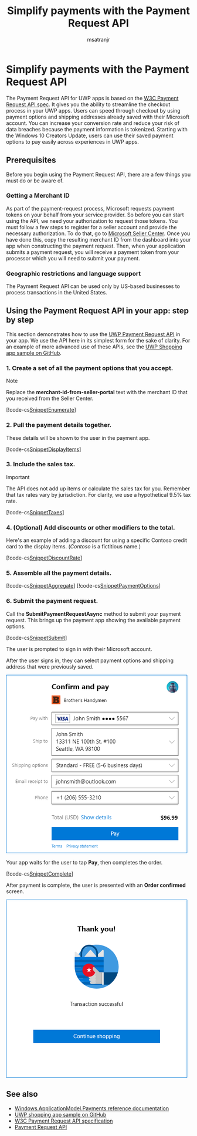 ﻿---
author: msatranjr
description: The Payment Request API provides an integrated solution for UWP apps to bypass the process of requiring a user to input payment information and select shipping methods.
title: Simplify payments with the Payment Request API
ms.author: misatran
ms.date: 09/26/2017
ms.topic: article
ms.prod: windows
ms.technology: uwp
keywords: windows 10, uwp, payment request
---

# Simplify payments with the Payment Request API
The Payment Request API  for UWP apps is based on the [W3C Payment Request API spec](https://w3c.github.io/browser-payment-api/). It gives you the ability to streamline the checkout process in your UWP apps. Users can speed through checkout by using payment options and shipping addresses already saved with their Microsoft account. You can increase your conversion rate and reduce your risk of data breaches because the payment information is tokenized. Starting with the Windows 10 Creators Update, users can use their saved payment options to pay easily across  experiences in UWP apps.

## Prerequisites
Before you begin using the Payment Request API, there are a few things you must do or be aware of.

### Getting a Merchant ID
As part of the payment-request process, Microsoft requests payment tokens on your behalf from your service provider. So before you can start using the API, we need your authorization to request those tokens.  You must follow a few steps to register for a seller account and provide the necessary authorization. To do that, go to [Microsoft Seller Center](https://seller.microsoft.com/en-us/dashboard/registration/seller/?accountprogram=uwp). Once you have done this, copy the resulting merchant ID from the dashboard into your app when constructing the payment request. Then, when your application submits a payment request, you will receive a payment token from your processor which you will need to submit your payment.

### Geographic restrictions and language support
The Payment Request API can be used only by US-based businesses to process transactions in the United States.

## Using the Payment Request API in your app: step by step
This section demonstrates how to use the [UWP Payment Request API](https://docs.microsoft.com/en-us/uwp/api/windows.applicationmodel.payments) in your app. We use the API here in its simplest form for the sake of clarity. For an example of more advanced use of these APIs, see the [UWP Shopping app sample on GitHub](https://github.com/Microsoft/Windows-appsample-shopping).

### 1. Create a set of all the payment options that you accept.
> [!Note]
> Replace the **merchant-id-from-seller-portal** text with the merchant ID that you received from the Seller Center.

[!code-cs[SnippetEnumerate](./code/PaymentsApiSample/PaymentsApiSample/MainPage.xaml.cs#SnippetEnumerate)]

### 2. Pull the payment details together. 

These details will be shown to the user in the payment app. 

[!code-cs[SnippetDisplayItems](./code/PaymentsApiSample/PaymentsApiSample/MainPage.xaml.cs#SnippetDisplayItems)]

### 3. Include the sales tax. 

> [!Important]
> The API does not add up items or calculate the sales tax for you. Remember that tax rates vary by jurisdiction. For clarity, we use a hypothetical 9.5% tax rate.

[!code-cs[SnippetTaxes](./code/PaymentsApiSample/PaymentsApiSample/MainPage.xaml.cs#SnippetTaxes)]

### 4. (Optional)  Add discounts or other modifiers to the total. 

Here's an example of adding a discount for using a specific Contoso credit card to the display items. (*Contoso* is a fictitious name.)

[!code-cs[SnippetDiscountRate](./code/PaymentsApiSample/PaymentsApiSample/MainPage.xaml.cs#SnippetDiscountRate)]

### 5. Assemble all the payment details.

[!code-cs[SnippetAggregate](./code/PaymentsApiSample/PaymentsApiSample/MainPage.xaml.cs#SnippetAggregate)]
[!code-cs[SnippetPaymentOptions](./code/PaymentsApiSample/PaymentsApiSample/MainPage.xaml.cs#SnippetPaymentOptions)]

### 6. Submit the payment request. 

Call the **SubmitPaymentRequestAsync** method to submit your payment request. This brings up the payment app showing the available payment options.

[!code-cs[SnippetSubmit](./code/PaymentsApiSample/PaymentsApiSample/MainPage.xaml.cs#SnippetSubmit)]

The user is prompted to sign in with their Microsoft account.

After the user signs in, they can select payment options and shipping address that were previously saved.

![Payment Request UI](./images/33.png "Payment Request UI")

Your app waits for the user to tap **Pay**, then completes the order.

[!code-cs[SnippetComplete](./code/PaymentsApiSample/PaymentsApiSample/MainPage.xaml.cs#SnippetComplete)]

After payment is complete, the user is presented with an **Order confirmed** screen.

![Order confirmed](./images/44.png "Order confirmed ")

## See also
- [Windows.ApplicationModel.Payments reference documentation](https://docs.microsoft.com/en-us/uwp/api/windows.applicationmodel.payments)
- [UWP shopping app sample on GitHub](https://github.com/Microsoft/Windows-appsample-shopping)
- [W3C Payment Request API specification](http://www.w3.org/TR/payment-request/)
- [Payment Request API ](https://docs.microsoft.com/en-us/microsoft-edge/dev-guide/device/payment-request-api)

